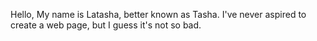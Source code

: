 Hello, My name is Latasha, better known as Tasha. 
I've never aspired to create a web page, but I guess it's not so bad.

